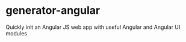 generator-angular
=================

Quickly init an Angular JS web app with useful Angular and Angular UI modules
